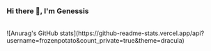 ### Hi there 👋, I'm Genessis
<br />
![Anurag's GitHub stats](https://github-readme-stats.vercel.app/api?username=frozenpotato&count_private=true&theme=dracula)

<!--
**frozenpotato/frozenpotato** is a ✨ _special_ ✨ repository because its `README.md` (this file) appears on your GitHub profile.

Here are some ideas to get you started:

- 🔭 I’m currently working on ...
- 🌱 I’m currently learning ...
- 👯 I’m looking to collaborate on ...
- 🤔 I’m looking for help with ...
- 💬 Ask me about ...
- 📫 How to reach me: ...
- 😄 Pronouns: ...
- ⚡ Fun fact: ...
-->
